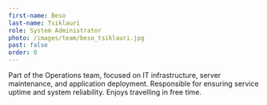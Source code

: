 ```yaml
---
first-name: Beso
last-name: Tsiklauri
role: System Administrator
photo: /images/team/beso_tsiklauri.jpg
past: false
order: 0
---
```

Part of the Operations team, focused on IT infrastructure, server maintenance, and application deployment. Responsible for ensuring service uptime and system reliability. Enjoys travelling in free time.